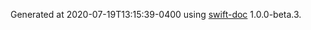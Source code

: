 Generated at 2020-07-19T13:15:39-0400 using [swift-doc](https://github.com/SwiftDocOrg/swift-doc) 1.0.0-beta.3.
